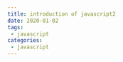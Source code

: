 ```yaml
---
title: introduction of javascript2
date: 2020-01-02
tags:
 - javascript
categories:
 - javascript
---
```

